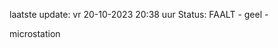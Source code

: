 laatste update: 
vr 20-10-2023 20:38   uur 
Status: FAALT - geel - 
<div class="service Y">microstation</div>